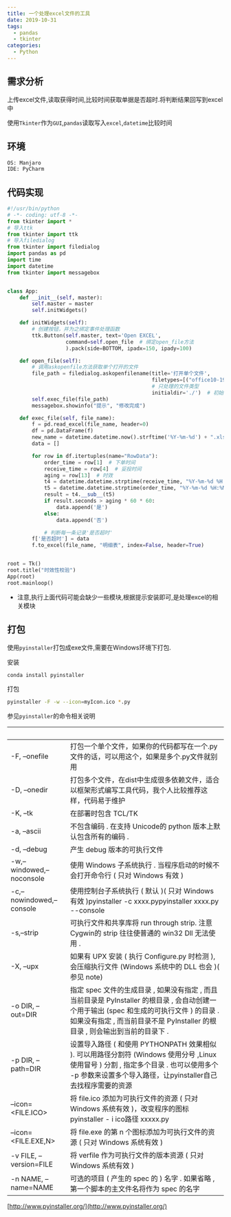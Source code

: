 ```yaml
---
title: 一个处理excel文件的工具 
date: 2019-10-31
tags:
  - pandas
  - tkinter
categories:
  - Python 
---
```


## 需求分析

上传excel文件,读取获得时间,比较时间获取单据是否超时.将判断结果回写到excel中

使用`Tkinter`作为`GUI`,`pandas`读取写入`excel`,`datetime`比较时间

## 环境

```bash
OS: Manjaro
IDE: PyCharm
```

## 代码实现

```python
#!/usr/bin/python
# -*- coding: utf-8 -*-
from tkinter import *
# 导入ttk
from tkinter import ttk
# 导入filedialog
from tkinter import filedialog
import pandas as pd
import time
import datetime
from tkinter import messagebox


class App:
    def __init__(self, master):
        self.master = master
        self.initWidgets()

    def initWidgets(self):
        # 创建按钮，并为之绑定事件处理函数
        ttk.Button(self.master, text='Open EXCEL',
                   command=self.open_file  # 绑定open_file方法
                   ).pack(side=BOTTOM, ipadx=150, ipady=100)

    def open_file(self):
        # 调用askopenfile方法获取单个打开的文件
        file_path = filedialog.askopenfilename(title='打开单个文件',
                                               filetypes=[("office10-19", "*.xlsx"), ('office03-07', '*.xls')],
                                               # 只处理的文件类型
                                               initialdir='./')  # 初始目录
        self.exec_file(file_path)
        messagebox.showinfo("提示", "修改完成")

    def exec_file(self, file_name):
        f = pd.read_excel(file_name, header=0)
        df = pd.DataFrame(f)
        new_name = datetime.datetime.now().strftime('%Y-%m-%d') + ".xlsx"
        data = []

        for row in df.itertuples(name="RowData"):
            order_time = row[1]  # 下单时间
            receive_time = row[4]  # 妥投时间
            aging = row[13]  # 时效
            t4 = datetime.datetime.strptime(receive_time, "%Y-%m-%d %H:%M:%S")
            t5 = datetime.datetime.strptime(order_time, "%Y-%m-%d %H:%M:%S")
            result = t4.__sub__(t5)
            if result.seconds > aging * 60 * 60:
                data.append('是')
            else:
                data.append('否')

            # 判断每一条记录'是否超时'
        f['是否超时'] = data
        f.to_excel(file_name, "明细表", index=False, header=True)


root = Tk()
root.title("时效性校验")
App(root)
root.mainloop()
```

* 注意,执行上面代码可能会缺少一些模块,根据提示安装即可,是处理excel的相关模块

## 打包

使用`pyinstaller`打包成exe文件,需要在Windows环境下打包.

安装

```bash
conda install pyinstaller
```

打包

```bash
pyinstaller -F -w --icon=myIcon.ico *.py
```

参见`pyinstaller`的命令相关说明

|                    <br>                     |                                                                                                                                                                                                    <br>                                                                                                                                                                                                    |
| ------------------------------------- | ------------------------------------------------------------------------------------------------------------------------------------------------------------------------------------------------------------------------------------------------------------------------------------------------------------------------------ |
| -F, –onefile                            | 打包一个单个文件，如果你的代码都写在一个.py文件的话，可以用这个，如果是多个.py文件就别用                                                                                                                                                                                                                                 |
| -D, –onedir                            | 打包多个文件，在dist中生成很多依赖文件，适合以框架形式编写工具代码，我个人比较推荐这样，代码易于维护                                                                                                                                                                                                         |
| -K, –tk                                    | 在部署时包含  TCL/TK                                                                                                                                                                                                                                                                                                                                                                       |
| -a, –ascii                                | 不包含编码 . 在支持 Unicode的 python 版本上默认包含所有的编码 .                                                                                                                                                                                                                                                                                        |
| -d, –debug                             | 产生 debug 版本的可执行文件                                                                                                                                                                                                                                                                                                                                                          |
| -w,–windowed,–noconsole | 使用 Windows 子系统执行 . 当程序启动的时候不会打开命令行 ( 只对 Windows 有效 )                                                                                                                                                                                                                                                         |
| -c,–nowindowed,–console | 使用控制台子系统执行 ( 默认 )( 只对 Windows 有效 )pyinstaller -c  xxxx.pypyinstaller xxxx.py --console                                                                                                                                                                                                                          |
| -s,–strip                                  | 可执行文件和共享库将 run through strip. 注意 Cygwin的 strip 往往使普通的 win32 Dll 无法使用 .                                                                                                                                                                                                                                      |
| -X, –upx                                 | 如果有 UPX 安装 ( 执行 Configure.py 时检测 ), 会压缩执行文件 (Windows 系统中的 DLL 也会 )( 参见 note)                                                                                                                                                                                                                   |
| -o DIR, –out=DIR                 | 指定 spec 文件的生成目录 , 如果没有指定 , 而且当前目录是 PyInstaller 的根目录 , 会自动创建一个用于输出 (spec 和生成的可执行文件 ) 的目录 . 如果没有指定 , 而当前目录不是 PyInstaller 的根目录 , 则会输出到当前的目录下 . |
| -p DIR, –path=DIR               | 设置导入路径 ( 和使用 PYTHONPATH 效果相似 ). 可以用路径分割符 (Windows 使用分号 ,Linux 使用冒号 ) 分割 , 指定多个目录 . 也可以使用多个 -p 参数来设置多个导入路径，让pyinstaller自己去找程序需要的资源                       |
| –icon=<FILE.ICO>               | 将 file.ico 添加为可执行文件的资源 ( 只对 Windows 系统有效 )，改变程序的图标  pyinstaller - i  ico路径 xxxxx.py                                                                                                                                                                                                         |
| –icon=<FILE.EXE,N>          | 将 file.exe 的第 n 个图标添加为可执行文件的资源 ( 只对 Windows 系统有效 )                                                                                                                                                                                                                                                                        |
| -v FILE, –version=FILE       | 将 verfile 作为可执行文件的版本资源 ( 只对 Windows 系统有效 )                                                                                                                                                                                                                                                                                              |
| -n NAME, –name=NAME   | 可选的项目 ( 产生的 spec 的 ) 名字 . 如果省略 , 第一个脚本的主文件名将作为 spec 的名字                                                                                                                                                                                                                                                |
[http://www.pyinstaller.org/](http://www.pyinstaller.org/)
